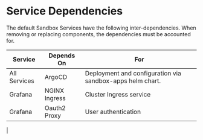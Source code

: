 # Service Dependencies

The default Sandbox Services have the following inter-dependencies. When removing or replacing components,
the dependencies must be accounted for.

|     Service      |    Depends On   | For                                                         |
|------------------|-----------------|-------------------------------------------------------------|
| All Services     | ArgoCD          | Deployment and configuration via sandbox-apps helm chart.   |
| Grafana          | NGINX Ingress   | Cluster Ingress service                                     |
| Grafana          | Oauth2 Proxy    | User authentication                                         |
| 